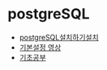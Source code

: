 # postgreSQL
* [postgreSQL설치하기](https://www.devkuma.com/docs/postgresql/postgresql-download-install/)[설치](https://www.enterprisedb.com/downloads/postgres-postgresql-downloads)
* [기본설정 영상](https://www.youtube.com/watch?v=SJMcIZzfBeY&t=250s)
* [기초공부](http://www.gurubee.net/postgresql/basic)
